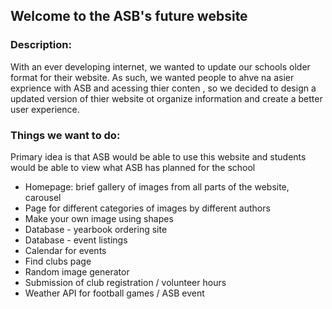 ## Welcome to the ASB's future website

### Description: 
With an ever developing internet, we wanted to update our schools older format for their website. As such, we wanted people to ahve na asier exprience with ASB and acessing thier conten , so we decided to design a updated version of thier website ot organize information and create a better user experience. 

### Things we want to do:
Primary idea is that ASB would be able to use this website and students would be able to view what ASB has planned for the school

 - Homepage: brief gallery of images from all parts of the website, carousel
 - Page for different categories of images by different authors
 - Make your own image using shapes
 - Database - yearbook ordering site
 - Database - event listings
 - Calendar for events
 - Find clubs page
 - Random image generator
 - Submission of club registration / volunteer hours
 - Weather API for football games / ASB event
